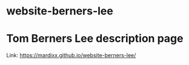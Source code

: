 # website-berners-lee

# Tom Berners Lee description page
Link: https://mardixx.github.io/website-berners-lee/

